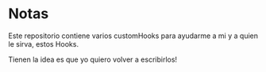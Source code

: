 # Notas

Este repositorio contiene varios customHooks para ayudarme a mi y a quien le sirva, estos Hooks.

Tienen la idea es que yo quiero volver a escribirlos!